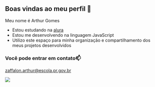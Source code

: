 ## Boas vindas ao meu perfil 🖤

Meu nome é Arthur Gomes

- Estou estudando na [alura](https://www.alura.com.br)
- Estou me desenvolvendo na linguagem JavaScript
- Utilizo este espaço para minha organização e compartilhamento dos meus projetos desenvolvidos

### Você pode entrar em contato📫
zaffalon.arthur@escola.pr.gov.br 

![](https://tenor.com/bRb3u.gif)
